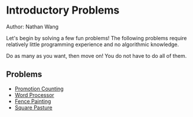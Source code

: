# Introductory Problems

Author: Nathan Wang

Let's begin by solving a few fun problems! The following problems require relatively little programming experience and no algorithmic knowledge.

Do as many as you want, then move on! You do not have to do all of them.

## Problems

- [Promotion Counting](http://usaco.org/index.php?page=viewproblem2&cpid=591)
- [Word Processor](http://usaco.org/index.php?page=viewproblem2&cpid=987)
- [Fence Painting](http://usaco.org/index.php?page=viewproblem2&cpid=567)
- [Square Pasture](http://usaco.org/index.php?page=viewproblem2&cpid=663)
